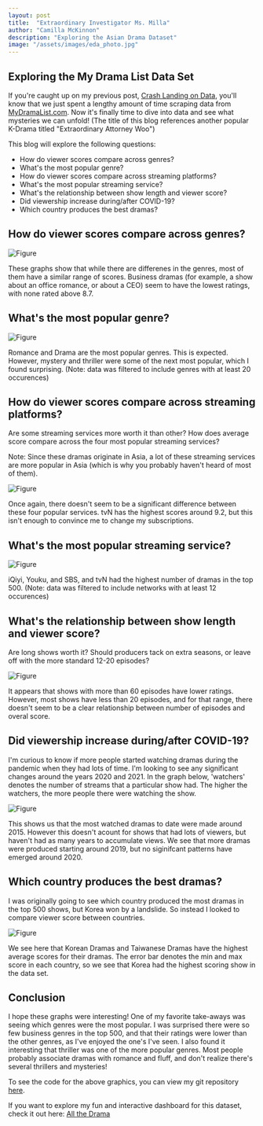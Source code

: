 ```yaml
---
layout: post
title:  "Extraordinary Investigator Ms. Milla"
author: "Camilla McKinnon"
description: "Exploring the Asian Drama Dataset"
image: "/assets/images/eda_photo.jpg"
--- 
```


## Exploring the My Drama List Data Set

If you're caught up on my previous post, <a href="https://camilla47.github.io/2023/12/09/data-collect.html" target="_blank">Crash Landing on Data</a>, you'll know that we just spent a lengthy amount of time scraping data from <a href="https://mydramalist.com/" target="_blank">MyDramaList.com</a>. Now it's finally time to dive into data and see what mysteries we can unfold!
(The title of this blog references another popular K-Drama titled "Extraordinary Attorney Woo")

This blog will explore the following questions:
* How do viewer scores compare across genres?
* What's the most popular genre?
* How do viewer scores compare across streaming platforms?
* What's the most popular streaming service?
* What's the relationship between show length and viewer score?
* Did viewership increase during/after COVID-19?
* Which country produces the best dramas?

## How do viewer scores compare across genres?

![Figure]({{site.url}}/{{site.baseurl}}/assets/images/genre_vs_score.png)

These graphs show that while there are differenes in the genres, most of them have a similar range of scores. Business dramas (for example, a show about an office romance, or about a CEO) seem to have the lowest ratings, with none rated above 8.7.

## What's the most popular genre?

![Figure]({{site.url}}/{{site.baseurl}}/assets/images/pop_genre.png)

Romance and Drama are the most popular genres. This is expected. However, mystery and thriller were some of the next most popular, which I found surprising. (Note: data was filtered to include genres with at least 20 occurences)

## How do viewer scores compare across streaming platforms?

Are some streaming services more worth it than other? How does average score compare across the four most popular streaming services?

Note: Since these dramas originate in Asia, a lot of these streaming services are more popular in Asia (which is why you probably haven't heard of most of them).

![Figure]({{site.url}}/{{site.baseurl}}/assets/images/network_vs_score.png)

Once again, there doesn't seem to be a significant difference between these four popular services. tvN has the highest scores around 9.2, but this isn't enough to convince me to change my subscriptions.

## What's the most popular streaming service?

![Figure]({{site.url}}/{{site.baseurl}}/assets/images/pop_network.png)

iQiyi, Youku, and SBS, and tvN had the highest number of dramas in the top 500. (Note: data was filtered to include networks with at least 12 occurences)

## What's the relationship between show length and viewer score?

Are long shows worth it? Should producers tack on extra seasons, or leave off with the more standard 12-20 episodes?

![Figure]({{site.url}}/{{site.baseurl}}/assets/images/episodes_vs_score.png)

It appears that shows with more than 60 episodes have lower ratings. However, most shows have less than 20 episodes, and for that range, there doesn't seem to be a clear relationship between number of episodes and overal score.

## Did viewership increase during/after COVID-19?

I'm curious to know if more people started watching dramas during the pandemic when they had lots of time. I'm looking to see any significant changes around the years 2020 and 2021. In the graph below, 'watchers' denotes the number of streams that a particular show had. The higher the watchers, the more people there were watching the show.

![Figure]({{site.url}}/{{site.baseurl}}/assets/images/watchers_years.png)

This shows us that the most watched dramas to date were made around 2015. However this doesn't acount for shows that had lots of viewers, but haven't had as many years to accumulate views. We see that more dramas were produced starting around 2019, but no siginifcant patterns have emerged around 2020. 

## Which country produces the best dramas?

I was originally going to see which country produced the most dramas in the top 500 shows, but Korea won by a landslide. So instead I looked to compare viewer score between countries.

![Figure]({{site.url}}/{{site.baseurl}}/assets/images/country_vs_score.png)

We see here that Korean Dramas and Taiwanese Dramas have the highest average scores for their dramas. The error bar denotes the min and max score in each country, so we see that Korea had the highest scoring show in the data set.

## Conclusion

I hope these graphs were interesting! One of my favorite take-aways was seeing which genres were the most popular. I was surprised there were so few business genres in the top 500, and that their ratings were lower than the other genres, as I've enjoyed the one's I've seen. I also found it interesting that thriller was one of the more popular genres. Most people probably associate dramas with romance and fluff, and don't realize there's several thrillers and mysteries!

To see the code for the above graphics, you can view my git repository <a href="https://github.com/camilla47/termProject" target="_blank">here</a>.

If you want to explore my fun and interactive dashboard for this dataset, check it out here: <a href="https://explore-mdl.streamlit.app/" target="_blank">All the Drama</a>
